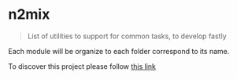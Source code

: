 # n2mix

> List of utilities to support for common tasks, to develop fastly

Each module will be organize to each folder correspond to its name.

To discover this project please follow [this link](./docs/README.md)
